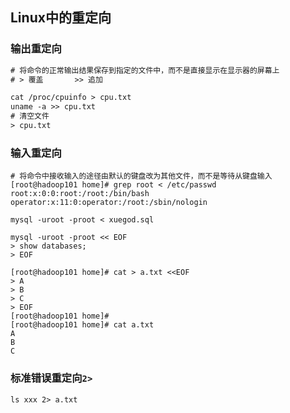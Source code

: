 ## Linux中的重定向
### 输出重定向
```txt
# 将命令的正常输出结果保存到指定的文件中，而不是直接显示在显示器的屏幕上
# > 覆盖       >> 追加

cat /proc/cpuinfo > cpu.txt
uname -a >> cpu.txt
# 清空文件
> cpu.txt
```
### 输入重定向
```shell
# 将命令中接收输入的途径由默认的键盘改为其他文件，而不是等待从键盘输入
[root@hadoop101 home]# grep root < /etc/passwd
root:x:0:0:root:/root:/bin/bash
operator:x:11:0:operator:/root:/sbin/nologin

mysql -uroot -proot < xuegod.sql

mysql -uroot -proot << EOF
> show databases;
> EOF

[root@hadoop101 home]# cat > a.txt <<EOF
> A
> B
> C
> EOF
[root@hadoop101 home]#
[root@hadoop101 home]# cat a.txt
A
B
C
```
### 标准错误重定向```2>```
```shell
ls xxx 2> a.txt
```

